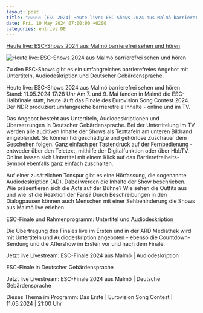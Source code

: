 ```yaml
---
layout: post
title: "🔥🔥🔥🔥 [ESC 2024] Heute live: ESC-Shows 2024 aus Malmö barrierefrei sehen und hören"
date: Fri, 10 May 2024 07:00:00 +0200
categories: entries DE
---
```

[Heute live: ESC-Shows 2024 aus Malmö barrierefrei sehen und hören](https://www.eurovision.de/news/Heute-live-ESC-Shows-2024-aus-Malmoe-barrierefrei-sehen-und-hoeren,barrierefrei350.html)

![Heute live: ESC-Shows 2024 aus Malmö barrierefrei sehen und hören](https://www.eurovision.de/herz568_v-contentxl.jpg)

Zu den ESC-Shows gibt es ein umfangreiches barrierefreies Angebot mit Untertiteln, Audiodeskription und Deutscher Gebärdensprache.

Heute live: ESC-Shows 2024 aus Malmö barrierefrei sehen und hören Stand: 11.05.2024 17:28 Uhr Am 7. und 9. Mai fanden in Malmö die ESC-Halbfinale statt, heute läuft das Finale des Eurovision Song Contest 2024. Der NDR produziert umfangreiche barrierefreie Inhalte - online und im TV.

Das Angebot besteht aus Untertiteln, Audiodeskriptionen und Übersetzungen in Deutscher Gebärdensprache. Bei der Untertitelung im TV werden alle auditiven Inhalte der Shows als Texttafeln am unteren Bildrand eingeblendet. So können hörgeschädigte und gehörlose Zuschauer dem Geschehen folgen. Ganz einfach per Tastendruck auf der Fernbedienung - entweder über den Teletext, mithilfe der Digitalfunktion oder über HbbTV. Online lassen sich Untertitel mit einem Klick auf das Barrierefreiheits-Symbol ebenfalls ganz einfach zuschalten.

Auf einer zusätzlichen Tonspur gibt es eine Hörfassung, die sogenannte Audiodeskription (AD). Dabei werden die Inhalte der Show beschrieben. Wie präsentieren sich die Acts auf der Bühne? Wie sehen die Outfits aus und wie ist die Reaktion der Fans? Durch Beschreibungen in den Dialogpausen können auch Menschen mit einer Sehbehinderung die Shows aus Malmö live erleben.

ESC-Finale und Rahmenprogramm: Untertitel und Audiodeskription

Die Übertragung des Finales live im Ersten und in der ARD Mediathek wird mit Untertiteln und Audiodeskription angeboten - ebenso die Countdown-Sendung und die Aftershow im Ersten vor und nach dem Finale.



Jetzt live Livestream: ESC-Finale 2024 aus Malmö | Audiodeskription

ESC-Finale in Deutscher Gebärdensprache

Jetzt live Livestream: ESC-Finale 2024 aus Malmö | Deutsche Gebärdensprache

Dieses Thema im Programm: Das Erste | Eurovision Song Contest | 11.05.2024 | 21:00 Uhr

